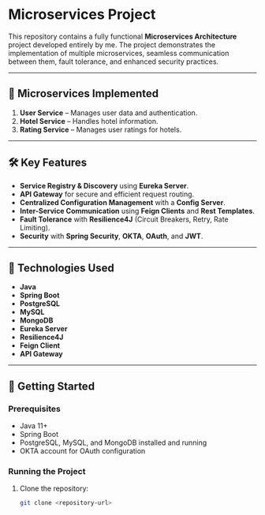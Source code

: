 # Microservices Project

This repository contains a fully functional **Microservices Architecture** project developed entirely by me. The project demonstrates the implementation of multiple microservices, seamless communication between them, fault tolerance, and enhanced security practices.

---

## 🔧 Microservices Implemented

1. **User Service** – Manages user data and authentication.
2. **Hotel Service** – Handles hotel information.
3. **Rating Service** – Manages user ratings for hotels.

---

## 🛠️ Key Features

- **Service Registry & Discovery** using **Eureka Server**.
- **API Gateway** for secure and efficient request routing.
- **Centralized Configuration Management** with a **Config Server**.
- **Inter-Service Communication** using **Feign Clients** and **Rest Templates**.
- **Fault Tolerance** with **Resilience4J** (Circuit Breakers, Retry, Rate Limiting).
- **Security** with **Spring Security**, **OKTA**, **OAuth**, and **JWT**.

---

## 💾 Technologies Used

- **Java**
- **Spring Boot**
- **PostgreSQL**
- **MySQL**
- **MongoDB**
- **Eureka Server**
- **Resilience4J**
- **Feign Client**
- **API Gateway**

---

## 🚀 Getting Started

### Prerequisites

- Java 11+
- Spring Boot
- PostgreSQL, MySQL, and MongoDB installed and running
- OKTA account for OAuth configuration

### Running the Project

1. Clone the repository:
   ```bash
   git clone <repository-url>

